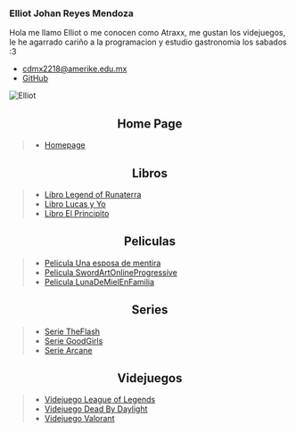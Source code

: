 ### Elliot Johan Reyes Mendoza

Hola me llamo Elliot o me conocen como Atraxx, me gustan los videjuegos, le he agarrado cariño a la programacion y estudio gastronomia los sabados :3

- [cdmx2218@amerike.edu.mx](cdmx2218@amerike.edu.mx)
- [GitHub](https://github.com/AtraxxDev)

![Elliot](https://cdn.discordapp.com/attachments/1011693764642877553/1024347275339763842/100899127_1626246290858652_2145264970974101504_n.jpg)

<h2> <center> Home Page </center> </h2>

>* [Homepage](/README.md)

<h2> <center> Libros </center></h2>

>* [Libro Legend of Runaterra](/docs/Libros/LeyendasRunaterra.md)
>* [Libro Lucas y Yo](/docs/Libros/LucasyYo.md)
>* [Libro El Principito](/docs/Libros/Principito.md)

<h2> <center> Peliculas </center></h2>

>* [Pelicula Una esposa de mentira](/docs/Peliculas/UnaEsposaDeMentira.md)
>* [Pelicula SwordArtOnlineProgressive](/docs/Peliculas/SwordArtOnlineProgressive.md)
>* [Pelicula LunaDeMielEnFamilia](/docs/Peliculas/LunaDeMielEnFamilia.md)

<h2> <center> Series </center></h2>

>* [Serie TheFlash](/docs/series/TheFlash.md)
>* [Serie GoodGirls](/docs/series/GoodGirls.md)
>* [Serie Arcane](/docs/series/Arcane.md)

<h2> <center> Videjuegos </center></h2>

>* [Videjuego League of Legends](/docs/Videojuegos/LeagueOfLegends.md)
>* [Videjuego Dead By Daylight](/docs/Videojuegos/DeadByDaylight.md)
>* [Videjuego Valorant](/docs/Videojuegos/Valorant.md)
